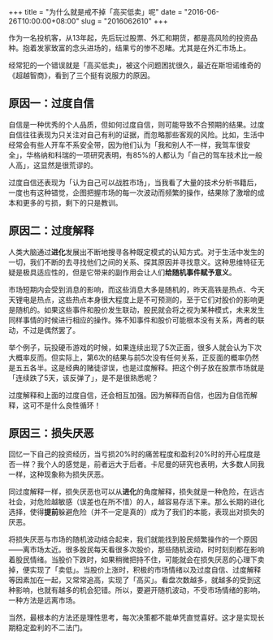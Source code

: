 +++
title = "为什么就是戒不掉「高买低卖」呢"
date = "2016-06-26T10:00:00+08:00"
slug = "2016062610"
+++

作为一名投机客，从13年起，先后玩过股票、外汇和期货，都是高风险的投资品种。抱着发家致富的念头进场的，结果亏的惨不忍睹。尤其是在外汇市场上。

经常犯的一个错误就是「高买低卖」，被这个问题困扰很久，最近在斯坦诺维奇的《超越智商》，看到了三个挺有说服力的原因。

## 原因一：过度自信

自信是一种优秀的个人品质，但如何过度自信，则可能导致不合预期的结果。过度自信往往表现为只关注对自己有利的证据，而忽略那些客观的风险。比如，生活中经常会有些人开车不系安全带，因为他们认为「我和别人不一样，我驾车很安全」，华格纳和科瑞的一项研究表明，有85%的人都认为「自己的驾车技术比一般人高」，这显然是很荒谬的。

过度自信还表现为「认为自己可以战胜市场」，当我看了大量的技术分析书籍后，一度也有这种错觉，企图把握市场的每一次波动而频繁的操作，结果除了激增的成本和更多的亏损，剩下的只是教训。

## 原因二：过度解释

人类大脑通过**进化**发展出不断地搜寻各种既定模式的认知方式。对于生活中发生的一切，我们不断的去寻找他们之间的关系、探其原因并寻找意义。这种思维特征无疑是极具适应性的，但是它带来的副作用会让人们**给随机事件赋予意义**。

市场短期内会受到消息的影响，而这些消息大多是随机的，昨天高铁是热点、今天天锂电是热点，这些热点本身很大程度上是不可预测的，至于它们对股价的影响更是随机的。如果这些事件和股价发生联动，股民就会将之视为某种模式，未来发生同样事情的时候进行相应的操作。殊不知事件和股价可能根本没有关系，两者的联动，不过是偶然罢了。

举个例子，玩投硬币游戏的时候，如果连续出现了5次正面，很多人就会认为下次大概率反而。但实际上，第6次的结果与前5次没有任何关系，正反面的概率仍然是五五各半。这是经典的赌徒谬误，也是过度解释。把这个例子放在股票市场就是「连续跌了5天，该反弹了」，是不是很熟悉呢？

过度解释和上面的过度自信，还会相互加强。因为解释而自信，也因为自信而解释，这可不是什么良性循环！

## 原因三：损失厌恶

回忆一下自己的投资经历，当亏损20%时的痛苦程度和盈利20%时的开心程度是否一样？我个人的感觉是，前者远大于后者。卡尼曼的研究也表明，大多数人同我一样，这种现象称为损失厌恶。

同过度解释一样，损失厌恶也可以从**进化**的角度解释，损失就是一种危险，在远古社会，对危险越敏感（误差也在所不惜）的人，越容易存活下来。那么长期的进化选择，使得**提前**躲避危险（并不一定是真的）成为了我们的本能，表现出对损失的厌恶。

将损失厌恶与市场的随机波动结合起来，我们就能找到股民频繁操作的一个原因——离市场太近。很多股民每天看很多次股价，那些随机波动，时时刻刻都在影响着股民情绪。当股价下跌时，如果稍微把持不住，可能就会在损失厌恶的心理下卖掉，便实现了「卖低」。当股价上涨时，积极的市场情绪以及过度自信、过度解释等因素加在一起，又常常追高，实现了「高买」。看盘次数越多，就越多的受到这种影响，也就有越多的机会犯错。所以，要避开随机波动，不受市场情绪的影响，一种方法是远离市场。

当然，最根本的方法还是理性思考，每次决策都不能单凭直觉喜好。这才是实现长期稳定盈利的不二法门。



